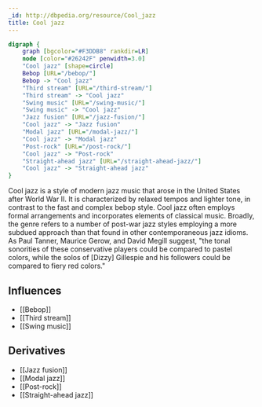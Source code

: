 ```yaml
---
_id: http://dbpedia.org/resource/Cool_jazz
title: Cool jazz
---
```


```dot
digraph {
	graph [bgcolor="#F3DDB8" rankdir=LR]
	node [color="#26242F" penwidth=3.0]
	"Cool jazz" [shape=circle]
	Bebop [URL="/bebop/"]
	Bebop -> "Cool jazz"
	"Third stream" [URL="/third-stream/"]
	"Third stream" -> "Cool jazz"
	"Swing music" [URL="/swing-music/"]
	"Swing music" -> "Cool jazz"
	"Jazz fusion" [URL="/jazz-fusion/"]
	"Cool jazz" -> "Jazz fusion"
	"Modal jazz" [URL="/modal-jazz/"]
	"Cool jazz" -> "Modal jazz"
	"Post-rock" [URL="/post-rock/"]
	"Cool jazz" -> "Post-rock"
	"Straight-ahead jazz" [URL="/straight-ahead-jazz/"]
	"Cool jazz" -> "Straight-ahead jazz"
}
```

Cool jazz is a style of modern jazz music that arose in the United States after World War II. It is characterized by relaxed tempos and lighter tone, in contrast to the fast and complex bebop style. Cool jazz often employs formal arrangements and incorporates elements of classical music. Broadly, the genre refers to a number of post-war jazz styles employing a more subdued approach than that found in other contemporaneous jazz idioms. As Paul Tanner, Maurice Gerow, and David Megill suggest, "the tonal sonorities of these conservative players could be compared to pastel colors, while the solos of [Dizzy] Gillespie and his followers could be compared to fiery red colors."

## Influences

- [[Bebop]]
- [[Third stream]]
- [[Swing music]]

## Derivatives

- [[Jazz fusion]]
- [[Modal jazz]]
- [[Post-rock]]
- [[Straight-ahead jazz]]
